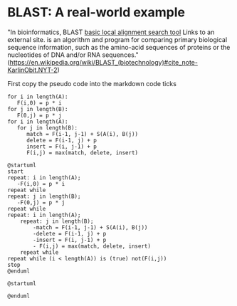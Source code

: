 # BLAST: A real-world example

"In bioinformatics, BLAST [basic local alignment search tool](https://en.wikipedia.org/wiki/BLAST_(biotechnology))
Links to an external site. is an algorithm and program for comparing primary biological sequence information,
such as the amino-acid sequences of proteins or the nucleotides of DNA and/or RNA sequences." (<https://en.wikipedia.org/wiki/BLAST_(biotechnology)#cite_note-KarlinObit.NYT-2>)

First copy the pseudo code into the markdown code ticks

```text
for i in length(A):
   F(i,0) = p * i
for j in length(B):
   F(0,j) = p * j
for i in length(A):
   for j in length(B):
      match = F(i-1, j-1) + S(A(i), B(j))
      delete = F(i-1, j) + p
      insert = F(i, j-1) + p
      F(i,j) = max(match, delete, insert)
```

```plantuml
@startuml
start
repeat: i in length(A);
   -F(i,0) = p * i
repeat while
repeat: j in length(B);
   -F(0,j) = p * j
repeat while
repeat: i in length(A);
    repeat: j in length(B);
        -match = F(i-1, j-1) + S(A(i), B(j))
        -delete = F(i-1, j) + p
        -insert = F(i, j-1) + p
        - F(i,j) = max(match, delete, insert)
    repeat while
repeat while (i < length(A)) is (true) not(F(i,j))
stop
@enduml
```

```plantuml
@startuml

@enduml
```
